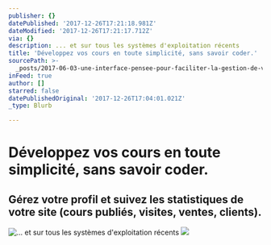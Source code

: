 ```yaml
---
publisher: {}
datePublished: '2017-12-26T17:21:18.981Z'
dateModified: '2017-12-26T17:21:17.712Z'
via: {}
description: ... et sur tous les systèmes d'exploitation récents
title: 'Développez vos cours en toute simplicité, sans savoir coder.'
sourcePath: >-
  _posts/2017-06-03-une-interface-pensee-pour-faciliter-la-gestion-de-votre-espa.md
inFeed: true
author: []
starred: false
datePublishedOriginal: '2017-12-26T17:04:01.021Z'
_type: Blurb

---
```

# Développez vos cours en toute simplicité, sans savoir coder.

## Gérez votre profil et suivez les statistiques de votre site (cours publiés, visites, ventes, clients).
![... et sur tous les systèmes d'exploitation récents](https://the-grid-user-content.s3-us-west-2.amazonaws.com/13ee6548-3f1b-4a62-a8c3-c81c09a8fc5c.png)
![](https://the-grid-user-content.s3-us-west-2.amazonaws.com/91d0c935-8307-478c-be8a-ace962601ba3.png)